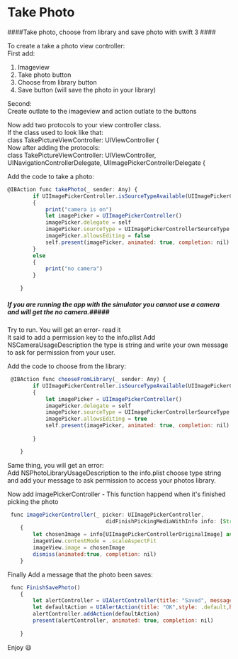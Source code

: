 # Take Photo
####Take photo, choose from library and save photo with swift 3 ####

To create a take a photo view controller:<br>
First add:<br>

1. Imageview
2. Take photo button
3. Choose from library button
4. Save button (will save the photo in your library)

Second: <br>
Create outlate to the imageview and action outlate to the buttons

Now add two protocols to your view controller class.<br>
If the class used to look like that:<br>
class TakePictureViewController: UIViewController {<br>
Now after adding the protocols:<br>
class TakePictureViewController: UIViewController, UINavigationControllerDelegate, UIImagePickerControllerDelegate {

Add the code to take a photo:
```javascript
@IBAction func takePhoto(_ sender: Any) {
        if UIImagePickerController.isSourceTypeAvailable(UIImagePickerControllerSourceType.camera)
        {
            print("camera is on")
            let imagePicker = UIImagePickerController()
            imagePicker.delegate = self
            imagePicker.sourceType = UIImagePickerControllerSourceType.camera
            imagePicker.allowsEditing = false
            self.present(imagePicker, animated: true, completion: nil)
        }
        else
        {
            print("no camera")
        }

    }
```
##### If you are running the app with the simulator you cannot use a camera and will get the no camera.#####
Try to run.
You will get an error- read it<br>
It said to add a permission key to the info.plist
Add NSCameraUsageDescription the type is string and write your own message to ask for permission from your user.

Add the code to choose from the library:
```javascript
 @IBAction func chooseFromLibrary(_ sender: Any) {
        if UIImagePickerController.isSourceTypeAvailable(UIImagePickerControllerSourceType.photoLibrary)
        {
            let imagePicker = UIImagePickerController()
            imagePicker.delegate = self
            imagePicker.sourceType = UIImagePickerControllerSourceType.photoLibrary
            imagePicker.allowsEditing = true
            self.present(imagePicker, animated: true, completion: nil)
            
        }

    }
```
Same thing, you will get an error: <br>
Add NSPhotoLibraryUsageDescription to the info.plist choose type string and add your message to ask permission to access your photos library.

Now add imagePickerController - This function happend when it's finished picking the photo
```javascript
 func imagePickerController(_ picker: UIImagePickerController,
                               didFinishPickingMediaWithInfo info: [String : AnyObject])
    {
        let chosenImage = info[UIImagePickerControllerOriginalImage] as! UIImage 
        imageView.contentMode = .scaleAspectFit 
        imageView.image = chosenImage 
        dismiss(animated:true, completion: nil) 
    }
```
Finally Add a message that the photo been saves: <br>
```javascript
 func FinishSavePhoto()
    {
        let alertController = UIAlertController(title: "Saved", message: "Your Photo is been saved", preferredStyle: .alert)
        let defaultAction = UIAlertAction(title: "OK",style: .default,handler:nil)
        alertController.addAction(defaultAction)
        present(alertController, animated: true, completion: nil)
        
    }
```
Enjoy :smiley:
